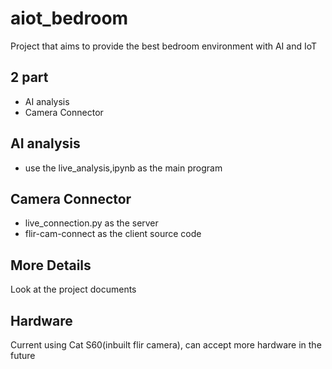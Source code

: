# aiot_bedroom
Project that aims to provide the best bedroom environment with AI and IoT

## 2 part 
- AI analysis
- Camera Connector
## AI analysis
- use the live_analysis,ipynb as the main program
## Camera Connector
- live_connection.py as the server
- flir-cam-connect as the client source code

## More Details
Look at the project documents

## Hardware
Current using Cat S60(inbuilt flir camera), can accept more hardware in the future
